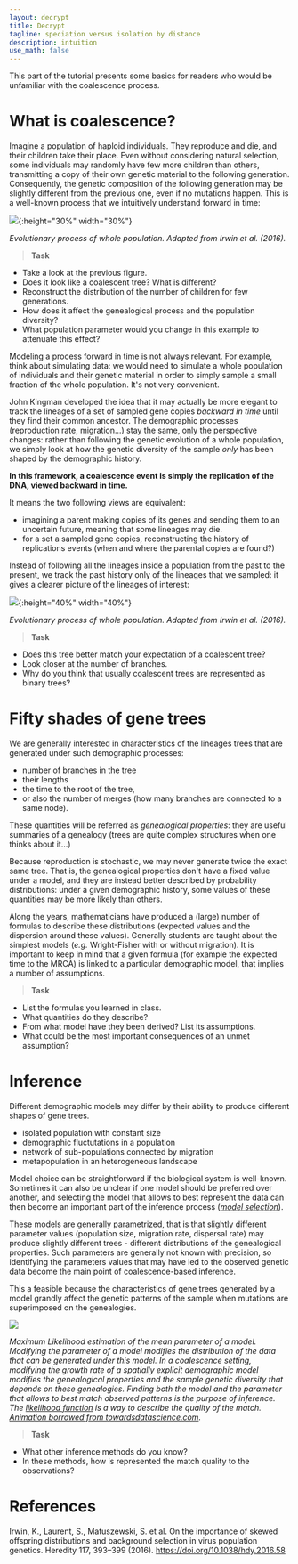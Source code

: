```yaml
---
layout: decrypt
title: Decrypt
tagline: speciation versus isolation by distance
description: intuition
use_math: false
---
```


This part of the tutorial presents some basics for readers
who would be unfamiliar with the coalescence process.

# What is coalescence?

Imagine a population of haploid individuals. They reproduce and die, and their children
take their place. Even without considering natural selection, some individuals
may randomly have few more children than others, transmitting a copy of their
own genetic material to the following generation. Consequently, the genetic composition
of the following generation may be slightly
different from the previous one, even if no mutations happen. This is a well-known process
that we intuitively understand forward in time:

![]({{site.url}}/pictures/decrypt/fig1b.jpg){:height="30%" width="30%"}

*Evolutionary process of whole population. Adapted from Irwin et al. (2016).*

> **Task**
 - Take a look at the previous figure.
 - Does it look like a coalescent tree? What is different?
 - Reconstruct the distribution of the number of children for few generations.
 - How does it affect the genealogical process and the population diversity?
 - What population parameter would you change in this example to attenuate this effect?

Modeling a process forward in time is not always relevant. For example,
think about simulating data: we would need to simulate a whole population of
individuals and their genetic material in order to simply sample a small fraction of the
whole population. It's not very convenient.

John Kingman developed the idea that it may actually be more elegant to track the
lineages of a set of sampled gene copies *backward in time* until they find their common ancestor.
The demographic processes (reproduction rate, migration...) stay the same, only the perspective changes: rather than
following the genetic evolution of a whole population, we simply look at how the
genetic diversity of the sample *only* has been shaped by the demographic history.

**In this framework, a coalescence event is simply the replication of the DNA, viewed backward in time.**

It means the two following views are equivalent:
- imagining a parent making copies of its genes and sending them to an uncertain future, meaning that some lineages may die.
- for a set a sampled gene copies, reconstructing the history of replications events (when and where the parental copies are found?)

Instead of following all the lineages inside a population from the past to the present,
we track the past history only of the lineages that we sampled: it gives a clearer picture
of the lineages of interest:

![]({{site.url}}/pictures/decrypt/fig1b_complete.jpg){:height="40%" width="40%"}

*Evolutionary process of whole population. Adapted from Irwin et al. (2016).*

> **Task**
 - Does this tree better match your expectation of a coalescent tree?
 - Look closer at the number of branches.
 - Why do you think that usually coalescent trees are represented as binary trees?

# Fifty shades of gene trees

We are generally interested in characteristics of the lineages trees that are generated under
such demographic processes:
- number of branches in the tree
- their lengths
- the time to the root of the tree,
- or also the number of merges (how many branches are connected to a same node).

These quantities will be referred as *genealogical properties*: they are useful
summaries of a genealogy (trees are quite complex structures when one thinks about it...)

Because reproduction is stochastic, we may never generate twice the exact same tree. That is, the genealogical properties
don't have a fixed value under a model, and they are instead better described by probability distributions: under a given demographic history, some values of these quantities may be more likely than others.

Along the years, mathematicians have produced a (large) number of formulas to describe these distributions
(expected values and the dispersion around these values). Generally students are taught
about the simplest models (*e.g.* Wright-Fisher with or without migration). It is important to
keep in mind that a given formula (for example the expected time to the MRCA) is
linked to a particular demographic model, that implies a number of assumptions.

> **Task**
 - List the formulas you learned in class.
 - What quantities do they describe?
 - From what model have they been derived? List its assumptions.
 - What could be the most important consequences of an unmet assumption?

# Inference

Different demographic models may differ by their ability to produce different shapes of gene trees.
- isolated population with constant size
- demographic fluctutations in a population
- network of sub-populations connected by migration
- metapopulation in an heterogeneous landscape

Model choice can be straightforward if the biological system is well-known.
Sometimes it can also be unclear if one model should be preferred over another, and selecting
the model that allows to best represent the data can then become an important part of the inference process
([*model selection*](https://en.wikipedia.org/wiki/Model_selection)).

These models are generally parametrized, that is that slightly different parameter values
(population size, migration rate, dispersal rate) may produce slightly different trees -
different distributions of the genealogical properties. Such parameters are generally
not known with precision, so identifying the parameters values that may have led to the observed
genetic data become the main point of coalescence-based inference.

This a feasible because the characteristics of gene trees generated by a model
grandly affect the genetic patterns of the sample when mutations are superimposed
on the genealogies.

![]({{site.url}}/pictures/decrypt/parameter_estimation.gif)

*Maximum Likelihood estimation of the mean parameter of a model. Modifying the parameter of a model modifies the distribution
of the data that can be generated under this model. In a coalescence setting, modifying
the growth rate of a spatially explicit demographic model modifies the genealogical properties
and the sample genetic diversity that depends on these genealogies.
Finding both the model and the parameter that allows to best match observed patterns is the purpose of inference.
The [likelihood function](https://en.wikipedia.org/wiki/Likelihood_function) is a way to describe the quality of the match. [Animation borrowed from towardsdatascience.com](https://towardsdatascience.com/maximum-likelihood-estimation-984af2dcfcac).*

> **Task**
 - What other inference methods do you know?
 - In these methods, how is represented the match quality to the observations?


# References

Irwin, K., Laurent, S., Matuszewski, S. et al. On the importance of skewed offspring distributions and background selection in virus population genetics. Heredity 117, 393–399 (2016). https://doi.org/10.1038/hdy.2016.58
